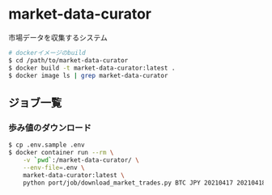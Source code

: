 # market-data-curator
市場データを収集するシステム

```bash
# dockerイメージのbuild
$ cd /path/to/market-data-curator
$ docker build -t market-data-curator:latest .
$ docker image ls | grep market-data-curator
```

## ジョブ一覧

### 歩み値のダウンロード
```bash
$ cp .env.sample .env
$ docker container run --rm \
    -v `pwd`:/market-data-curator/ \
    --env-file=.env \
    market-data-curator:latest \
    python port/job/download_market_trades.py BTC JPY 20210417 20210418
```
